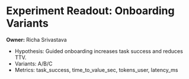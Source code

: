 # Experiment Readout: Onboarding Variants
**Owner:** Richa Srivastava

- Hypothesis: Guided onboarding increases task success and reduces TTV.
- Variants: A/B/C
- Metrics: task_success, time_to_value_sec, tokens_user, latency_ms
